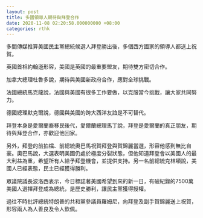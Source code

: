 ```yaml
---
layout: post
title: 多國領導人期待與拜登合作
date: 2020-11-08 02:20:58.000000000 +08:00
categories: rthk
---
```


多間傳媒推算美國民主黨總統候選人拜登勝出後，多個西方國家的領導人都送上祝賀。

英國首相約翰遜形容，美國是英國的最重要盟友，期待雙方密切合作。

加拿大總理杜魯多說，期待與美國新政府合作，應對全球挑戰。

法國總統馬克龍說，法國與美國有很多工作要做，以克服當今挑戰，讓大家共同努力。

德國總理默克爾說，德國與美國的跨大西洋友誼是不可替代。

拜登本身是愛爾蘭裔移民後代，愛爾蘭總理馬丁說，拜登是愛爾蘭的真正朋友，期待與拜登合作，亦歡迎他回家。

另外，拜登的前拍檔、前總統奧巴馬祝賀拜登與賀錦麗當選，形容他感到無比自豪。奧巴馬說，大選表明美國仍處於極度分裂狀態，但他知道拜登會以美國人的最大利益為重，希望所有人給予拜登機會，並提供支持。另一名前總統克林頓說，美國人已經表態，民主已經獲得勝利。

眾議院議長波洛西表示，今日標誌著美國希望到來的新一日，有破紀錄的7500萬美國人選擇拜登成為總統，是歷史勝利，讓民主黨獲得授權。

過往不時批評總統特朗普的共和黨參議員羅姆尼，向拜登及副手賀錦麗送上祝賀，形容兩人為人善良及令人欽佩。
